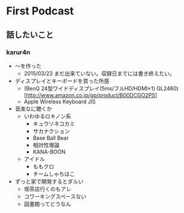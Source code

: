 # First Podcast

## 話したいこと

### karur4n

- 〜を作った
  - 2015/03/23 まだ出来ていない。収録日までには書き終えたい。
- ディスプレイとキーボードを買った所感
  - (BenQ 24型ワイドディスプレイ(5ms/フルHD/HDMI×1) GL2460)[http://www.amazon.co.jp/gp/product/B00DCGO2PS]
  - Apple Wireless Keyboard JIS
- 音楽なに聴くか
  - いわゆるロキノン系
    - キュウソネコカミ
    - サカナクション
    - Base Ball Bear
    - 相対性理論
    - KANA-BOON
  - アイドル
    - ももクロ
    - チームしゃちほこ
- ずっと家で開発するとダルい
  - 喫茶店行くのもアレ
  - コワーキングスペースない
  - 図書館ってどうなん
